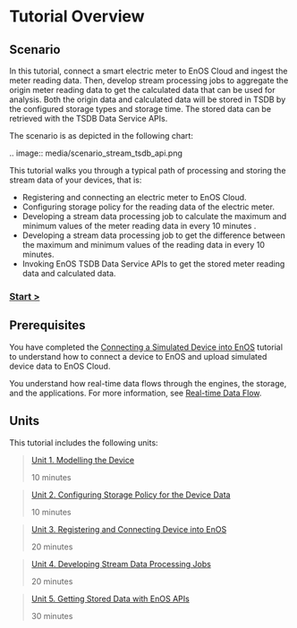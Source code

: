 # Tutorial Overview

## Scenario

In this tutorial, connect a smart electric meter to EnOS Cloud and ingest the meter reading data. Then, develop stream processing jobs to aggregate the origin meter reading data to get the calculated data that can be used for analysis. Both the origin data and calculated data will be stored in TSDB by the configured storage types and storage time. The stored data can be retrieved with the TSDB Data Service APIs.

The scenario is as depicted in the following chart:

.. image:: media/scenario_stream_tsdb_api.png

This tutorial walks you through a typical path of processing and storing the stream data of your devices, that is: 

- Registering and connecting an electric meter to EnOS Cloud.
- Configuring storage policy for the reading data of the electric meter.
- Developing a stream data processing job to calculate the maximum and minimum values of the meter reading data in every 10 minutes .
- Developing a stream data processing job to get the difference between the maximum and minimum values of the reading data in every 10 minutes.
- Invoking EnOS TSDB Data Service APIs to get the stored meter reading data and calculated data.

### [Start >](modelling_device)

## Prerequisites

You have completed the [Connecting a Simulated Device into EnOS](/docs/device-connection/en/2.0.8/tutorial/connecting_device_simulated/index.html) tutorial to understand how to connect a device to EnOS and upload simulated device data to EnOS Cloud.

You understand how real-time data flows through the engines, the storage, and the applications. For more information, see [Real-time Data Flow](/docs/data-asset/en/2.0.8/learn/data_flow). 

## Units

This tutorial includes the following units:

> [Unit 1. Modelling the Device](modelling_device)
>
> 10 minutes

> [Unit 2. Configuring Storage Policy for the Device Data](configuring_storage_policy)
>
> 10 minutes

> [Unit 3. Registering and Connecting Device into EnOS](connecting_device)
>
> 20 minutes

> [Unit 4. Developing Stream Data Processing Jobs](developing_streams)
>
> 20 minutes

> [Unit 5. Getting Stored Data with EnOS APIs](getting_stored_data)
>
> 30 minutes

